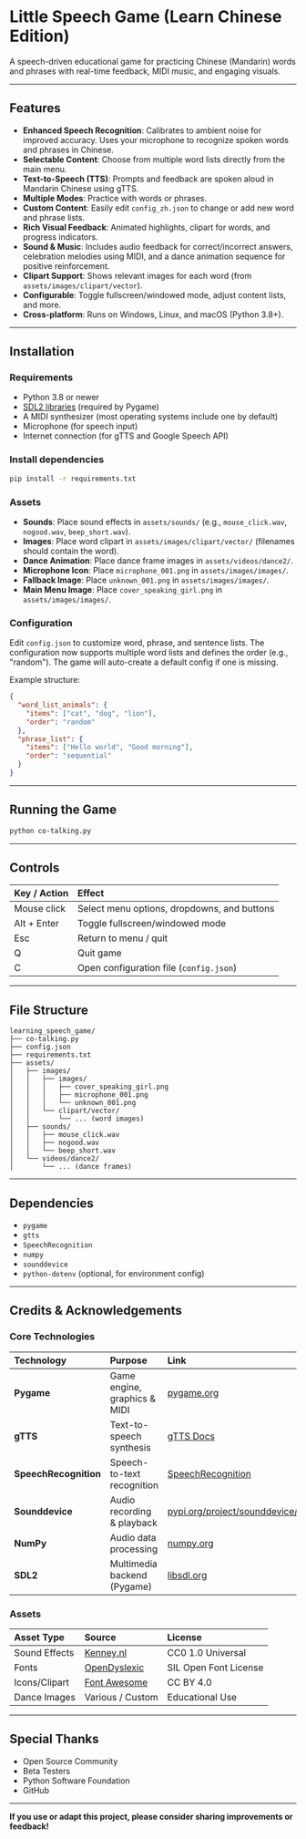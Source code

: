 # Little Speech Game (Learn Chinese Edition)

A speech-driven educational game for practicing Chinese (Mandarin) words and phrases with real-time feedback, MIDI music, and engaging visuals.

-----

## Features

  - **Enhanced Speech Recognition**: Calibrates to ambient noise for improved accuracy. Uses your microphone to recognize spoken words and phrases in Chinese.
  - **Selectable Content**: Choose from multiple word lists directly from the main menu.
  - **Text-to-Speech (TTS)**: Prompts and feedback are spoken aloud in Mandarin Chinese using gTTS.
  - **Multiple Modes**: Practice with words or phrases.
  - **Custom Content**: Easily edit `config_zh.json` to change or add new word and phrase lists.
  - **Rich Visual Feedback**: Animated highlights, clipart for words, and progress indicators.
  - **Sound & Music**: Includes audio feedback for correct/incorrect answers, celebration melodies using MIDI, and a dance animation sequence for positive reinforcement.
  - **Clipart Support**: Shows relevant images for each word (from `assets/images/clipart/vector`).
  - **Configurable**: Toggle fullscreen/windowed mode, adjust content lists, and more.
  - **Cross-platform**: Runs on Windows, Linux, and macOS (Python 3.8+).

-----

## Installation

### Requirements

  - Python 3.8 or newer
  - [SDL2 libraries](https://www.libsdl.org/) (required by Pygame)
  - A MIDI synthesizer (most operating systems include one by default)
  - Microphone (for speech input)
  - Internet connection (for gTTS and Google Speech API)

### Install dependencies

```bash
pip install -r requirements.txt
```

### Assets

  - **Sounds**: Place sound effects in `assets/sounds/` (e.g., `mouse_click.wav`, `nogood.wav`, `beep_short.wav`).
  - **Images**: Place word clipart in `assets/images/clipart/vector/` (filenames should contain the word).
  - **Dance Animation**: Place dance frame images in `assets/videos/dance2/`.
  - **Microphone Icon**: Place `microphone_001.png` in `assets/images/images/`.
  - **Fallback Image**: Place `unknown_001.png` in `assets/images/images/`.
  - **Main Menu Image**: Place `cover_speaking_girl.png` in `assets/images/images/`.

### Configuration

Edit `config.json` to customize word, phrase, and sentence lists. The configuration now supports multiple word lists and defines the order (e.g., "random"). The game will auto-create a default config if one is missing.

Example structure:

```json
{
  "word_list_animals": {
    "items": ["cat", "dog", "lion"],
    "order": "random"
  },
  "phrase_list": {
    "items": ["Hello world", "Good morning"],
    "order": "sequential"
  }
}
```

-----

## Running the Game

```bash
python co-talking.py
```

-----

## Controls

| Key / Action | Effect |
| :--- | :--- |
| Mouse click | Select menu options, dropdowns, and buttons |
| Alt + Enter | Toggle fullscreen/windowed mode |
| Esc | Return to menu / quit |
| Q | Quit game |
| C | Open configuration file (`config.json`) |

-----

## File Structure

```
learning_speech_game/
├── co-talking.py
├── config.json
├── requirements.txt
├── assets/
│   ├── images/
│   │   ├── images/
│   │   │   ├── cover_speaking_girl.png
│   │   │   ├── microphone_001.png
│   │   │   └── unknown_001.png
│   │   └── clipart/vector/
│   │       └── ... (word images)
│   ├── sounds/
│   │   ├── mouse_click.wav
│   │   ├── nogood.wav
│   │   └── beep_short.wav
│   └── videos/dance2/
│       └── ... (dance frames)
```

-----

## Dependencies

  - `pygame`
  - `gtts`
  - `SpeechRecognition`
  - `numpy`
  - `sounddevice`
  - `python-dotenv` (optional, for environment config)

-----

## Credits & Acknowledgements

### Core Technologies

| Technology | Purpose | Link |
| :--- | :--- | :--- |
| **Pygame** | Game engine, graphics & MIDI | [pygame.org](https://www.pygame.org) |
| **gTTS** | Text-to-speech synthesis | [gTTS Docs](https://gtts.readthedocs.io) |
| **SpeechRecognition**| Speech-to-text recognition | [SpeechRecognition](https://pypi.org/project/SpeechRecognition/) |
| **Sounddevice** | Audio recording & playback | [pypi.org/project/sounddevice/](https://pypi.org/project/sounddevice/) |
| **NumPy** | Audio data processing | [numpy.org](https://numpy.org) |
| **SDL2** | Multimedia backend (Pygame) | [libsdl.org](https://www.libsdl.org) |

### Assets

| Asset Type | Source | License |
| :--- | :--- | :--- |
| Sound Effects | [Kenney.nl](https://kenney.nl/assets) | CC0 1.0 Universal |
| Fonts | [OpenDyslexic](https://opendyslexic.org) | SIL Open Font License |
| Icons/Clipart | [Font Awesome](https://fontawesome.com) | CC BY 4.0 |
| Dance Images | Various / Custom | Educational Use |

-----

## Special Thanks

  - Open Source Community
  - Beta Testers
  - Python Software Foundation
  - GitHub

-----

**If you use or adapt this project, please consider sharing improvements or feedback\!**